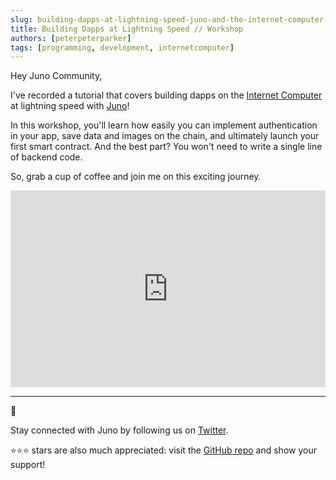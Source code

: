 ```yaml
---
slug: building-dapps-at-lightning-speed-juno-and-the-internet-computer-workshop
title: Building Dapps at Lightning Speed // Workshop
authors: [peterpeterparker]
tags: [programming, development, internetcomputer]
---
```


Hey Juno Community,

I've recorded a tutorial that covers building dapps on the [Internet Computer](https://internetcomputer.org/) at lightning speed with [Juno](https://juno.build)!

In this workshop, you'll learn how easily you can implement authentication in your app, save data and images on the chain, and ultimately launch your first smart contract. And the best part? You won't need to write a single line of backend code.

So, grab a cup of coffee and join me on this exciting journey.

<!--truncate-->

<iframe width="100%" height="315" style={{margin: "1rem 0 2rem"}} src="https://www.youtube.com/embed/mr_9XArcG9Y?si=a09laC0gQjT9Q5FL" title="YouTube video player" frameborder="0" allow="accelerometer; autoplay; clipboard-write; encrypted-media; gyroscope; picture-in-picture; web-share" allowfullscreen></iframe>

---

👋

Stay connected with Juno by following us on [Twitter](https://twitter.com/junobuild).

⭐️⭐️⭐️ stars are also much appreciated: visit the [GitHub repo](https://github.com/junobuild/juno) and show your support!
